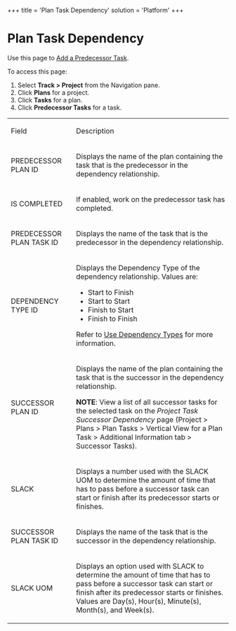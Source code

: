 +++
title = 'Plan Task Dependency'
solution = 'Platform'
+++

# Plan Task Dependency

<div class="use">

Use this page to [Add a Predecessor
Task](../Use_Cases/Add_a_Predecessor_Task.htm).

</div>

To access this page:

1.  Select <span style="font-weight: bold;">Track \>
    </span>**Project** from the Navigation pane.
2.  Click **Plans** for a project.
3.  Click **Tasks** for a plan.
4.  Click **Predecessor Tasks** for a task.

<table>
<tbody>
<tr class="odd">
<td><p>Field</p></td>
<td><p>Description</p></td>
</tr>
<tr class="even">
<td><p>PREDECESSOR PLAN ID</p></td>
<td><p>Displays the name of the plan containing the task that is the predecessor in the dependency relationship.</p></td>
</tr>
<tr class="odd">
<td><p>IS COMPLETED</p></td>
<td><p>If enabled, work on the predecessor task has completed.</p></td>
</tr>
<tr class="even">
<td><p>PREDECESSOR PLAN TASK ID</p></td>
<td><p>Displays the name of the task that is the predecessor in the dependency relationship.</p></td>
</tr>
<tr class="odd">
<td><p>DEPENDENCY TYPE ID</p></td>
<td><p>Displays the Dependency Type of the dependency relationship. Values are:</p>
<ul>
<li>Start to Finish</li>
<li>Start to Start</li>
<li>Finish to Start</li>
<li>Finish to Finish</li>
</ul>
<p>Refer to <a href="../Use_Cases/Use_Dependency_Types.htm">Use Dependency Types</a> for more information.</p></td>
</tr>
<tr class="even">
<td><p>SUCCESSOR PLAN ID</p></td>
<td><p>Displays the name of the plan containing the task that is the successor in the dependency relationship.</p>
<p><strong>NOTE</strong>: View a list of all successor tasks for the selected task on the <span style="font-style: italic;">Project Task Successor Dependency</span> page (Project &gt; Plans &gt; Plan Tasks &gt; Vertical View for a Plan Task &gt; Additional Information tab &gt; Successor Tasks).</p></td>
</tr>
<tr class="odd">
<td><p>SLACK</p></td>
<td><p>Displays a number used with the SLACK UOM to determine the amount of time that has to pass before a successor task can start or finish after its predecessor starts or finishes.</p></td>
</tr>
<tr class="even">
<td><p>SUCCESSOR PLAN TASK ID</p></td>
<td><p>Displays the name of the task that is the successor in the dependency relationship.</p></td>
</tr>
<tr class="odd">
<td><p>SLACK UOM</p></td>
<td><p>Displays an option used with SLACK to determine the amount of time that has to pass before a successor task can start or finish after its predecessor starts or finishes. Values are Day(s), Hour(s), Minute(s), Month(s), and Week(s).</p></td>
</tr>
</tbody>
</table>
